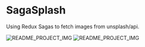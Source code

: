 # SagaSplash

Using Redux Sagas to fetch images from unsplash/api.

![README_PROJECT_IMG](https://user-images.githubusercontent.com/71407958/114187018-d3cbab00-9947-11eb-8618-778dc884d67e.PNG)
![README_PROJECT_IMG](/README_PROJECT_IMG.PNG)

